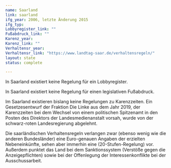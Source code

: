 ```yaml
---
name: Saarland
link: saarland
ifg_year: 2006, letzte Änderung 2015
ifg_typ:
Lobbyregister_link: ""
Fußabdruck_link: ""
Karenz_year:
Karenz_link: ""
Verhaltensr_year:
Verhaltensr_link: "https://www.landtag-saar.de/verhaltensregeln/"
layout: state
status: complete

---
```


In Saarland existiert keine Regelung für ein Lobbyregister.

In Saarland existiert keine Regelung für einen legislativen Fußabdruck.

Im Saarland existieren bislang keine Regelungen zu Karenzzeiten. Ein Gesetzesentwurf der Fraktion Die Linke aus dem Jahr 2019, der Karenzzeiten bei dem Wechsel von einem politischen Spitzenamt in den Posten des Direktors der Landesmedienanstalt vorsah, wurde von der schwarz-roten Landesregierung abgelehnt.

Die saarländischen Verhaltensregeln verlangen zwar (ebenso wenig wie die anderen Bundesländer) eine Euro-genauen Angaben der erzielten Nebeneinkünfte, sehen aber immerhin eine (20-Stufen-Regelung) vor. Außerdem punktet das Land bei dem Sanktionssystem (Verstöße gegen die Anzeigepflichten) sowie bei der Offenlegung der Interessenkonflikte bei der Ausschussarbeit.
